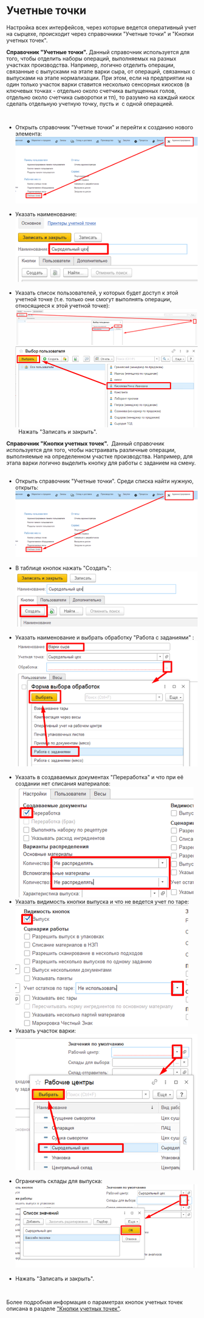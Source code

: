 **Учетные точки**
=================

Настройка всех интерфейсов, через которые ведется оперативный учет на
сырцехе, происходит через справочники "Учетные точки" и "Кнопки учетных
точек".



**Справочник "Учетные точки".** Данный справочник используется для того,
чтобы отделить наборы операций, выполняемых на разных участках
производства. Например, логично отделить операции, связанные с выпусками
на этапе варки сыра, от операций, связанных с выпусками на этапе
нормализации. При этом, если на предприятии на один только участок варки
ставится несколько сенсорных киосков (в ключевых точках - отдельно около
счетчика выпущенных голов, отдельно около счетчика сыворотки и тп), то
разумно на каждый киоск сделать отдельную учетную точку, пусть и  с
одной операцией.
 

 

-   Открыть справочник "Учетные точки" и перейти к созданию нового
    элемента:
    ![](AccountPoints.assets/drex_uchetnye_tochki_3_custom.png)
     
-   Указать наименование:
    ![](AccountPoints.assets/drex_uchetnye_tochki_3_custom_2.png)
     
-   Указать список пользователей, у которых будет доступ к этой учетной
    точке (т.е. только они смогут выполнять операции, относящиеся к этой
    учетной точке):
    ![](AccountPoints.assets/drex_uchetnye_tochki_3_custom_3.png)
    ![](AccountPoints.assets/drex_uchetnye_tochki_3_custom_4.png)
     
    Нажать "Записать и закрыть".


**Справочник "Кнопки учетных точек".**  Данный справочник
используется для того, чтобы настраивать различные операции,
выполняемые на определенном участке производства. Например, для
этапа варки логично выделить кнопку для работы с заданием на смену.
     

-   Открыть справочник "Учетные точки". Среди списка найти нужную,
    открыть:
    ![](AccountPoints.assets/drex_uchetnye_tochki_3_custom.png)
     
-   В таблице кнопок нажать "Создать":
    ![](AccountPoints.assets/drex_uchetnye_tochki_3_custom_5.png)
     
-   Указать наименование и выбрать обработку "Работа с заданиями" :
    ![](AccountPoints.assets/drex_uchetnye_tochki_3_custom_6.png)
     
-   Указать в создаваемых документах "Переработка" и что при её создании
    нет списания материалов:
    ![](AccountPoints.assets/drex_uchetnye_tochki_3_custom_7.png)
     
-   Указать видимость кнопки выпуска и что не ведется учет по таре:
    ![](AccountPoints.assets/drex_uchetnye_tochki_3_custom_8.png)
     
-   Указать участок варки:
    ![](AccountPoints.assets/drex_uchetnye_tochki_3_custom_9.png)
     
-   Ограничить склады для выпуска:
    ![](AccountPoints.assets/drex_uchetnye_tochki_3_custom_10.png)
     
-   Нажать "Записать и закрыть".

 

Более подробная информация о параметрах кнопок учетных точек описана в
разделе ["Кнопки учетных точек"](../../../../CommonInformation/Handbooks/ButtonOfAccountPoint/readme.md).
